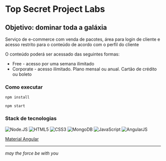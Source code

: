 # Top Secret Project Labs
## Objetivo: dominar toda a galáxia

Serviço de e-commerce com venda de pacotes, área para login de cliente e acesso restrito para o conteúdo de acordo com o perfil do cliente

O conteúdo poderá ser acessado das seguintes formas:
- Free - acesso por uma semana ilimitado
- Corporate - acesso ilimitado. Plano mensal ou anual. Cartão de crédito ou boleto

### Como executar

  `npm install`

  `npm start`

### Stack de tecnologias
![Node.JS](https://www.shareicon.net/data/128x128/2015/10/06/112725_development_512x512.png)
![HTML5](https://www.w3.org/html/logo/downloads/HTML5_Logo_128.png)
![CSS3](https://www.shareicon.net/data/128x128/2015/09/01/94046_css3_512x512.png)
![MongoDB](https://perlmaven.com/img/mongodb-logo.png)
![JavaScript](http://emojis.slackmojis.com/emojis/images/1450441296/151/javascript.png?1450441296)
![AngularJS](https://s-media-cache-ak0.pinimg.com/236x/3f/22/ef/3f22efbd20ba337ffd2a95c52a1899e5.jpg)

[Material Angular](https://material.angular.io/)






* * *
*may the force be with you*
